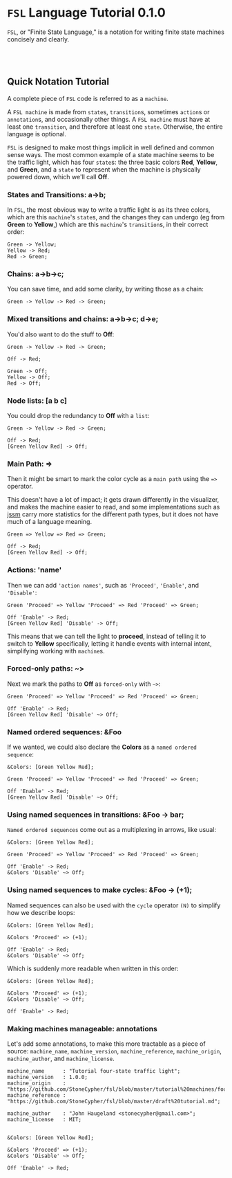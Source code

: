 # `FSL` Language Tutorial 0.1.0

`FSL`, or "Finite State Language," is a notation for writing finite state machines concisely and clearly.



<br/><br/>
## Quick Notation Tutorial

A complete piece of `FSL` code is referred to as a `machine`.  

A `FSL machine` is made from `state`s, `transition`s, sometimes `action`s or `annotation`s, and occasionally
other things.  A `FSL machine` must have at least one `transition`, and therefore at least one `state`.  Otherwise,
the entire language is optional.

`FSL` is designed to make most things implicit in well defined and common sense ways.  The most common example of
a state machine seems to be the traffic light, which has four `state`s: the three basic colors **Red**, **Yellow**, and
**Green**, and a `state` to represent when the machine is physically powered down, which we'll call **Off**.

### States and Transitions: a->b;
In `FSL`, the most obvious way to write a traffic light is as its three colors, which are this `machine`'s `state`s,
and the changes they can undergo (eg from **Green** to **Yellow**,) which are this `machine`'s `transition`s, in 
their correct order:

```fsl
Green -> Yellow;
Yellow -> Red;
Red -> Green;
```

### Chains: a->b->c;
You can save time, and add some clarity, by writing those as a chain:

```fsl
Green -> Yellow -> Red -> Green;
```

### Mixed transitions and chains: a->b->c; d->e;
You'd also want to do the stuff to **Off**:

```fsl
Green -> Yellow -> Red -> Green;

Off -> Red;

Green -> Off;
Yellow -> Off;
Red -> Off;
```

### Node lists: [a b c]
You could drop the redundancy to **Off** with a `list`:

```fsl
Green -> Yellow -> Red -> Green;

Off -> Red;
[Green Yellow Red] -> Off;
```

### Main Path: =>
Then it might be smart to mark the color cycle as a `main path` using the `=>` operator.  

This doesn't have a lot of impact; it gets drawn differently in the visualizer, and makes the machine 
easier to read, and some implementations such as [jssm](https://github.com/StoneCypher/jssm) carry more 
statistics for the different path types, but it does not have much of a language meaning.

```fsl
Green => Yellow => Red => Green;

Off -> Red;
[Green Yellow Red] -> Off;
```

### Actions: 'name'
Then we can add `'action names'`, such as `'Proceed'`, `'Enable'`, and `'Disable'`:

```fsl
Green 'Proceed' => Yellow 'Proceed' => Red 'Proceed' => Green;

Off 'Enable' -> Red;
[Green Yellow Red] 'Disable' -> Off;
```

This means that we can tell the light to **proceed**, instead of telling it to switch to **Yellow** specifically,
letting it handle events with internal intent, simplifying working with `machine`s.

### Forced-only paths: ~>
Next we mark the paths to **Off** as `forced-only` with `~>`:

```fsl
Green 'Proceed' => Yellow 'Proceed' => Red 'Proceed' => Green;

Off 'Enable' -> Red;
[Green Yellow Red] 'Disable' ~> Off;
```

### Named ordered sequences: &Foo

If we wanted, we could also declare the **Colors** as a `named ordered sequence`:

```fsl
&Colors: [Green Yellow Red];

Green 'Proceed' => Yellow 'Proceed' => Red 'Proceed' => Green;

Off 'Enable' -> Red;
[Green Yellow Red] 'Disable' ~> Off;
```

### Using named sequences in transitions: &Foo -> bar;

`Named ordered sequences` come out as a multiplexing in arrows, like usual:

```fsl
&Colors: [Green Yellow Red];

Green 'Proceed' => Yellow 'Proceed' => Red 'Proceed' => Green;

Off 'Enable' -> Red;
&Colors 'Disable' ~> Off;
```

### Using named sequences to make cycles: &Foo -> (+1);

Named sequences can also be used with the `cycle` operator `(N)` to simplify how we describe loops:

```fsl
&Colors: [Green Yellow Red];

&Colors 'Proceed' => (+1);

Off 'Enable' -> Red;
&Colors 'Disable' ~> Off;
```

Which is suddenly more readable when written in this order:

```fsl
&Colors: [Green Yellow Red];

&Colors 'Proceed' => (+1);
&Colors 'Disable' ~> Off;

Off 'Enable' -> Red;
```

### Making machines manageable: annotations

Let's add some annotations, to make this more tractable as a piece of source: `machine_name`, `machine_version`, 
`machine_reference`, `machine_origin`, `machine_author`, and `machine_license`.

```fsl
machine_name      : "Tutorial four-state traffic light";
machine_version   : 1.0.0;
machine_origin    : "https://github.com/StoneCypher/fsl/blob/master/tutorial%20machines/four%20state%20traffic%20light.fsl";
machine_reference : "https://github.com/StoneCypher/fsl/blob/master/draft%20tutorial.md";

machine_author    : "John Haugeland <stonecypher@gmail.com>";
machine_license   : MIT;


&Colors: [Green Yellow Red];

&Colors 'Proceed' => (+1);
&Colors 'Disable' ~> Off;

Off 'Enable' -> Red;
```
